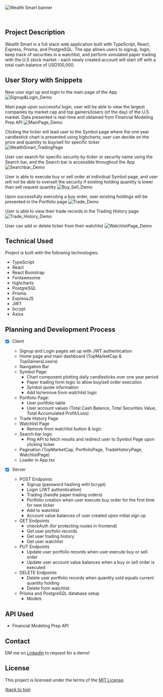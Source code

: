 <a name="readme-top"></a>

![Wealth Smart banner](https://user-images.githubusercontent.com/113533303/216263693-668b96f0-8397-4bed-8026-4a80a07ca2ff.png)

<br />

## Project Description

Wealth Smart is a full stack web application built with TypeScript, React, Express, Prisma, and PostgreSQL. The app allows users to signup, login, keep track of securities in a watchlist, and perform simulated paper trading with the U.S stock market - each newly created account will start off with a total cash balance of USD100,000.

## User Story with Snippets

New user sign up and login to the main page of the App
![Signup&Login_Demo](https://github.com/jaydenkeh/WealthSmart/blob/main/client/public/signup-login-demo.gif)

Main page upon successful login, user will be able to view the largest companies by market cap and top gainers/losers (of the day) of the U.S market. Data presented is real-time and obtained from Financial Modeling Prep API
![MainPage_Demo](https://github.com/jaydenkeh/WealthSmart/blob/main/client/public/mainpage-demo.gif)

Clicking the ticker will lead user to the Symbol page where the one year candlestick chart is presented using highcharts; user can decide on the price and quantity to buy/sell for specific ticker
![WealthSmart_TradingPage](https://user-images.githubusercontent.com/113533303/216252977-68fe551d-c4d8-424d-8cf6-227aec953eaa.png)

User can search for specific security by ticker or security name using the Search bar, and the Search bar is accessible throughout the App
![Searchbar_Demo](https://github.com/jaydenkeh/WealthSmart/blob/main/client/public/searchbar-demo.gif)

User is able to execute buy or sell order at individual Symbol page, and user will not be able to oversell the security if existing holding quantity is lower than sell request quantity
![Buy_Sell_Demo](https://github.com/jaydenkeh/WealthSmart/blob/main/client/public/buy-sell-demo.gif)

Upon successfully executing a buy order, user existing holdings will be presented in the Portfolio page
![Trade_Demo](https://github.com/jaydenkeh/WealthSmart/blob/main/client/public/trade-demo.gif)

User is able to view their trade records in the Trading History page
![Trade_History_Demo](https://github.com/jaydenkeh/WealthSmart/blob/main/client/public/trade-history-demo.gif)

User can add or delete ticker from their watchlist
![WatchlistPage_Demo](https://github.com/jaydenkeh/WealthSmart/blob/main/client/public/watchlist-demo.gif)

## Technical Used

Project is built with the following technologies:

- TypeScript
- React
- React Bootstrap
- Fontawesome
- highcharts
- PostgreSQL
- Prisma
- ExpressJS
- JWT
- bcrypt
- Axios

## Planning and Development Process

- [x] Client

  - Signup and Login pages set up with JWT authentication
  - Home page and main dashboard (TopMarketCap & TopGainersLosers)
  - Navigation Bar
  - Symbol Page:
    - Chart component plotting daily candlesticks over one year period
    - Paper trading form logic to allow buy/sell order execution
    - Symbol quote information
    - Add to/remove from watchlist logic
  - Portfolio Page:
    - User portfolio table
    - User account values (Total Cash Balance, Total Securities Value, Total Accumulated Profit/Loss)
  - Trade History Page
  - Watchlist Page
    - Remove from watchlist button & logic
  - Search bar logic
    - Ping API to fetch results and redirect user to Symbol Page upon clicking ticker
  - Pagination (TopMarketCap, PortfolioPage, TradeHistoryPage, WatchlistPage)
  - Loader in App.tsx

- [x] Server

  - POST Endpoints
    - Signup (password hashing with bcrypt)
    - Login (JWT authentication)
    - Trading (handle paper trading orders)
    - Portfolio creation when user execute buy order for the first time for new ticker
    - Add to watchlist
    - Account value balances of user created upon initial sign up
  - GET Endpoints
    - checkAuth (for protecting routes in frontend)
    - Get user porfolio records
    - Get user trading history
    - Get user watchlist
  - PUT Endpoints
    - Update user portfolio records when user execute buy or sell order
    - Update user account value balances when a buy or sell order is executed
  - DELETE Endpoints
    - Delete user portfolio records when quantity sold equals current quantity holding
    - Delete from watchlist
  - Prisma and PostgreSQL database setup
    - Models

## API Used

- Financial Modeling Prep API

## Contact

DM me on [LinkedIn](https://www.linkedin.com/in/jaydenkeh/) to request for a demo!

## License

This project is licensed under the terms of the [MIT License](LICENSE).

<p align="left">(<a href="#readme-top">back to top</a>)</p>

